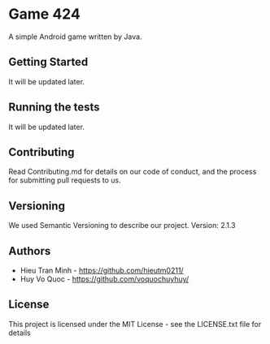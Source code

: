 # Game 424
A simple Android game written by Java.

## Getting Started
It will be updated later.

## Running the tests
It will be updated later.

## Contributing
Read Contributing.md for details on our code of conduct, and the process for submitting pull requests to us.

## Versioning
We used Semantic Versioning to describe our project.
Version: 2.1.3
## Authors
- Hieu Tran Minh - https://github.com/hieutm0211/
- Huy Vo Quoc - https://github.com/voquochuyhuy/

## License
This project is licensed under the MIT License - see the LICENSE.txt file for details
